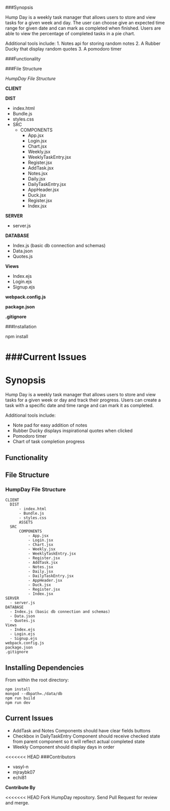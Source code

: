 
###Synopsis

Hump Day is a weekly task manager that allows users to store and view tasks for a given week and day.
The user can choose give an expected time range for given date and can mark as completed when finished.
Users are able to view the percentage of completed tasks in a pie chart.

Additional tools include:
    1. Notes api for storing random notes
    2. A Rubber Ducky that display random quotes
    3. A pomodoro timer

###Functionality



###File Structure

*HumpDay File Structure*

**CLIENT**

**DIST**
  - index.html
  - Bundle.js
  - styles.css
  - SRC
    - COMPONENTS
      - App.jsx
      - Login.jsx
      - Chart.jsx
      - Weekly.jsx
      - WeeklyTaskEntry.jsx
      - Register.jsx
      - AddTask.jsx
      - Notes.jsx
      - Daily.jsx
      - DailyTaskEntry.jsx
      - AppHeader.jsx
      - Duck.jsx
      - Register.jsx
      - Index.jsx

**SERVER**
  - server.js


**DATABASE**
  - Index.js (basic db connection and schemas)
  - Data.json
  - Quotes.js


**Views**
  - Index.ejs
  - Login.ejs
  - Signup.ejs


**webpack.config.js**


**package.json**


**.gitignore**


###Installation

npm install

###Current Issues
=======
# Synopsis

Hump Day is a weekly task manager that allows users to store and view tasks for a given week or day and track their progress.
Users can create a task with a specific date and time range and can mark it as completed.

Additional tools include:
- Note pad for easy addition of notes
- Rubber Ducky displays inspirational quotes when clicked
- Pomodoro timer
- Chart of task completion progress

## Functionality



## File Structure

### HumpDay File Structure
```
CLIENT
  DIST
      - index.html
      - Bundle.js
      - styles.css
      ASSETS
  SRC
      COMPONENTS
          - App.jsx
          - Login.jsx
          - Chart.jsx
          - Weekly.jsx
          - WeeklyTaskEntry.jsx
          - Register.jsx
          - AddTask.jsx
          - Notes.jsx
          - Daily.jsx
          - DailyTaskEntry.jsx
          - AppHeader.jsx
          - Duck.jsx
          - Register.jsx
          - Index.jsx
SERVER
  - server.js
DATABASE
  - Index.js (basic db connection and schemas)
  - Data.json
  - Quotes.js
Views
  - Index.ejs
  - Login.ejs
  - Signup.ejs
webpack.config.js
package.json
.gitignore
```

## Installing Dependencies
From within the root directory:
```
npm install
mongod --dbpath=./data/db
npm run build
npm run dev
```

## Current Issues


- AddTask and Notes Components should have clear fields buttons
- Checkbox in DailyTaskEntry Component should receive checked state from parent component so it will reflect actual completed state
- Weekly Component should display days in order


<<<<<<< HEAD
###Contributors

- vasyl-n
- mjraybk07
- echi81


**Contribute By**

<<<<<<< HEAD
Fork HumpDay repository. Send Pull Request for review and merge.








